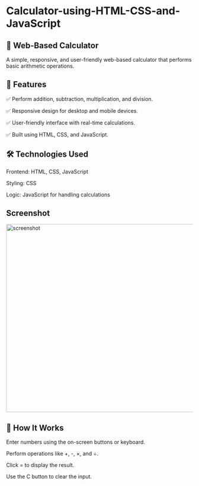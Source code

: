 # Calculator-using-HTML-CSS-and-JavaScript

## 🧮 Web-Based Calculator
A simple, responsive, and user-friendly web-based calculator that performs basic arithmetic operations.

## 📌 Features
✅ Perform addition, subtraction, multiplication, and division.

✅ Responsive design for desktop and mobile devices.

✅ User-friendly interface with real-time calculations.

✅ Built using HTML, CSS, and JavaScript.

## 🛠 Technologies Used
Frontend: HTML, CSS, JavaScript

Styling: CSS

Logic: JavaScript for handling calculations

## Screenshot

<img width="507" alt="screenshot" src="https://user-images.githubusercontent.com/34116562/54217627-00672b80-4512-11e9-8670-63cbed7a11bb.png">

## 🎯 How It Works
Enter numbers using the on-screen buttons or keyboard.

Perform operations like +, -, ×, and ÷.

Click = to display the result.

Use the C button to clear the input.
